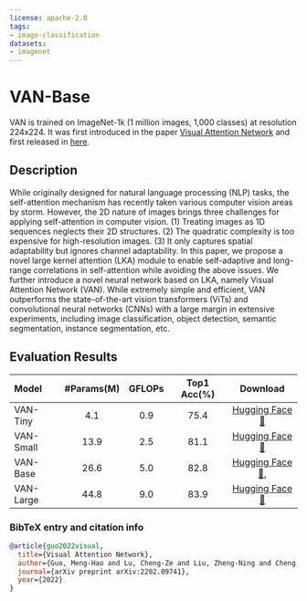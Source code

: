 ```yaml
---
license: apache-2.0
tags:
- image-classification
datasets:
- imagenet
---
```


# VAN-Base

VAN is trained on ImageNet-1k (1 million images, 1,000 classes) at resolution 224x224. It was first introduced in the paper [Visual Attention Network](https://arxiv.org/abs/2202.09741) and first released in [here](https://github.com/Visual-Attention-Network). 


## Description

While originally designed for natural language processing (NLP) tasks, the self-attention mechanism has recently taken various computer vision areas by storm. However, the 2D nature of images brings three challenges for applying self-attention in computer vision. (1) Treating images as 1D sequences neglects their 2D structures. (2) The quadratic complexity is too expensive for high-resolution images. (3) It only captures spatial adaptability but ignores channel adaptability. In this paper, we propose a novel large kernel attention (LKA) module to enable self-adaptive and long-range correlations in self-attention while avoiding the above issues. We further introduce a novel neural network based on LKA, namely Visual Attention Network (VAN). While extremely simple and efficient, VAN outperforms the state-of-the-art vision transformers (ViTs) and convolutional neural networks (CNNs) with a large margin in extensive experiments, including image classification, object detection, semantic segmentation, instance segmentation, etc.

## Evaluation Results

| Model     | #Params(M) | GFLOPs | Top1 Acc(%) |                           Download                           |
| :-------- | :--------: | :----: | :---------: | :----------------------------------------------------------: |
| VAN-Tiny  |    4.1     |  0.9   |    75.4     |[Hugging Face 🤗](https://huggingface.co/Visual-Attention-Network/VAN-Tiny) |
| VAN-Small |    13.9    |  2.5   |    81.1     |[Hugging Face 🤗](https://huggingface.co/Visual-Attention-Network/VAN-Small) |
| VAN-Base  |    26.6    |  5.0   |    82.8     |[Hugging Face 🤗](https://huggingface.co/Visual-Attention-Network/VAN-Base), |
| VAN-Large |    44.8    |  9.0   |    83.9     |[Hugging Face 🤗](https://huggingface.co/Visual-Attention-Network/VAN-Large) |


### BibTeX entry and citation info
```bibtex
@article{guo2022visual,
  title={Visual Attention Network},
  author={Guo, Meng-Hao and Lu, Cheng-Ze and Liu, Zheng-Ning and Cheng, Ming-Ming and Hu, Shi-Min},
  journal={arXiv preprint arXiv:2202.09741},
  year={2022}
}
```